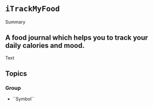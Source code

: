 # ``iTrackMyFood``

<!--@START_MENU_TOKEN@-->Summary<!--@END_MENU_TOKEN@-->

## A food journal which helps you to track your daily calories and mood.

<!--@START_MENU_TOKEN@-->Text<!--@END_MENU_TOKEN@-->

## Topics

### <!--@START_MENU_TOKEN@-->Group<!--@END_MENU_TOKEN@-->

- <!--@START_MENU_TOKEN@-->``Symbol``<!--@END_MENU_TOKEN@-->
